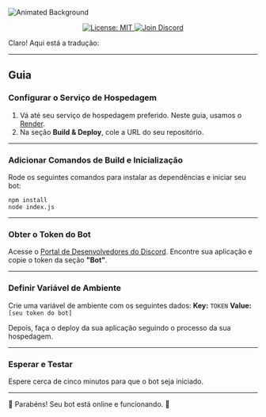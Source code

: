 ![Animated Background](https://imgur.com/ui5V8WW)


<p align="center">
  <a href="https://opensource.org/licenses/MIT">
    <img src="https://img.shields.io/badge/License-MIT-blue?style=flat-square&logo=opensource"
      alt="License: MIT" />
  </a>



  <a href="https://discord.gg/npHUfU9VaJ">
    <img src="https://img.shields.io/badge/Discord-Join-blue?style=flat-square&logo=discord"
      alt="Join Discord" />
  </a>




Claro! Aqui está a tradução:

---

## Guia

### Configurar o Serviço de Hospedagem

1. Vá até seu serviço de hospedagem preferido. Neste guia, usamos o [Render](https://render.com/).
2. Na seção **Build & Deploy**, cole a URL do seu repositório.

---

### Adicionar Comandos de Build e Inicialização

Rode os seguintes comandos para instalar as dependências e iniciar seu bot:

```
npm install  
node index.js
```

---

### Obter o Token do Bot

Acesse o [Portal de Desenvolvedores do Discord](https://discord.com/developers).
Encontre sua aplicação e copie o token da seção **"Bot"**.

---

### Definir Variável de Ambiente

Crie uma variável de ambiente com os seguintes dados:
**Key:** `TOKEN`
**Value:** `[seu token do bot]`

Depois, faça o deploy da sua aplicação seguindo o processo da sua hospedagem.

---

### Esperar e Testar

Espere cerca de cinco minutos para que o bot seja iniciado.

---

🎉 Parabéns! Seu bot está online e funcionando. 🥳

